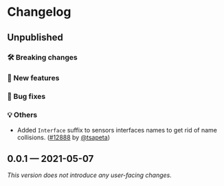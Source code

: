 # Changelog

## Unpublished

### 🛠 Breaking changes

### 🎉 New features

### 🐛 Bug fixes

### 💡 Others

- Added `Interface` suffix to sensors interfaces names to get rid of name collisions. ([#12888](https://github.com/expo/expo/pull/12888) by [@tsapeta](https://github.com/tsapeta))

## 0.0.1 — 2021-05-07

_This version does not introduce any user-facing changes._
